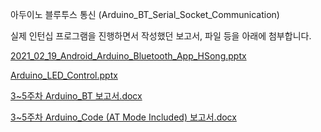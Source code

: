아두이노 블루투스 통신 (Arduino_BT_Serial_Socket_Communication)

실제 인턴십 프로그램을 진행하면서 작성했던 보고서, 파일 등을 아래에 첨부합니다.

[2021_02_19_Android_Arduino_Bluetooth_App_HSong.pptx](https://github.com/Haseung-Song/Arduino_BT/files/10055831/2021_02_19_Android_Arduino_Bluetooth_App_HSong.pptx)

[Arduino_LED_Control.pptx](https://github.com/Haseung-Song/Arduino_BT/files/10055833/Arduino_LED_Control.pptx)

[3~5주차 Arduino_BT 보고서.docx](https://github.com/Haseung-Song/Arduino_BT/files/10055834/3.5.Arduino_BT.docx)

[3~5주차 Arduino_Code (AT Mode Included) 보고서.docx](https://github.com/Haseung-Song/Arduino_BT/files/10055838/3.5.Arduino_Code.AT.Mode.Included.docx)
